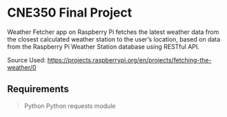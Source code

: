 # CNE350 Final Project
Weather Fetcher app on Raspberry Pi fetches the latest weather data from the closest calculated weather station to the user’s location, based on data from the Raspberry Pi Weather Station database using RESTful API. 

Source Used: https://projects.raspberrypi.org/en/projects/fetching-the-weather/0

## Requirements

> Python
> Python requests module
